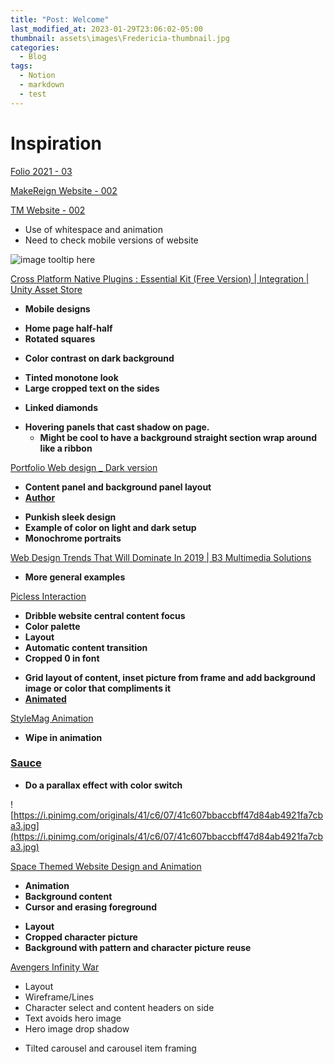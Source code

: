 ```yaml
---
title: "Post: Welcome"
last_modified_at: 2023-01-29T23:06:02-05:00
thumbnail: assets\images\Fredericia-thumbnail.jpg
categories:
  - Blog
tags:
  - Notion
  - markdown
  - test
---
```


# Inspiration

[Folio 2021 - 03](https://dribbble.com/shots/16026682-Folio-2021-03)

[MakeReign Website - 002](https://dribbble.com/shots/4455286-MakeReign-Website-002)

[TM Website - 002](https://dribbble.com/shots/14154131-TM-Website-002)

- Use of whitespace and animation
- Need to check mobile versions of website

![image tooltip here](/assets//images/Fredericia-03.jpg)

[Cross Platform Native Plugins : Essential Kit (Free Version) | Integration | Unity Asset Store](https://assetstore.unity.com/packages/tools/integration/cross-platform-native-plugins-essential-kit-free-version-140137)

- **Mobile designs**

[](https://www.pinterest.com/pin/405886985140264364/)

- **Home page half-half**
- **Rotated squares**

[](https://www.pinterest.com/pin/299911656447945918/)

- **Color contrast on dark background**

[](https://www.pinterest.com/pin/45387908736377555/)

- **Tinted monotone look**
- **Large cropped text on the sides**

[](https://www.pinterest.com/pin/565553665718616907/)

- **Linked diamonds**

[](https://www.pinterest.com/pin/385761524350081950/)

- **Hovering panels that cast shadow on page.**
    - **Might be cool to have a background straight section wrap around like a ribbon**

[Portfolio Web design _ Dark version](https://www.behance.net/gallery/109660617/Portfolio-Web-design-_-Dark-version)

- **Content panel and background panel layout**
- **[Author](https://www.behance.net/zamilahamed)**

[](https://www.pinterest.com/pin/3096293487471780/)

- **Punkish sleek design**
- **Example of color on light and dark setup**
- **Monochrome portraits**

[Web Design Trends That Will Dominate In 2019 | B3 Multimedia Solutions](https://www.b3multimedia.ie/web-design-trends-that-will-dominate-in-2019/)

- **More general examples**

[Picless Interaction](https://dribbble.com/shots/3990671-Picless-Interaction)

- **Dribble website central content focus**
- **Color palette**
- **Layout**
- **Automatic content transition**
- **Cropped 0 in font**

[](https://dribbble.com/shots/5863121-2018)

- **Grid layout of content, inset picture from frame and add background image or color that compliments it**
- **[Animated](https://dribbble.com/shots/5277236-Massimo-Dutti)**

[StyleMag Animation](https://dribbble.com/shots/4617550-StyleMag-Animation)

- **Wipe in animation**

### [Sauce](https://www.pinterest.com/pin/10203536648505864/)

- **Do a parallax effect with color switch**

![https://i.pinimg.com/originals/41/c6/07/41c607bbaccbff47d84ab4921fa7cba3.jpg](https://i.pinimg.com/originals/41/c6/07/41c607bbaccbff47d84ab4921fa7cba3.jpg)

[Space Themed Website Design and Animation](https://dribbble.com/shots/8071472-Space-Website?utm_source=pinterest&utm_campaign=pinterest_shot&utm_content=Space+Website&utm_medium=Social_Share)

- **Animation**
- **Background content**
- **Cursor and erasing foreground**

[](https://www.pinterest.com/pin/914582636798115457/)

- **Layout**
- **Cropped character picture**
- **Background with pattern and character picture reuse**

[Avengers Infinity War](https://www.behance.net/gallery/64907137/Infinity-War)

- Layout
- Wireframe/Lines
- Character select and content headers on side
- Text avoids hero image
- Hero image drop shadow

[](https://www.artstation.com/artwork/v2Ek83)

- Tilted carousel and carousel item framing